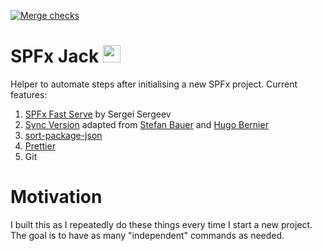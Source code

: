 [![Merge checks](https://github.com/M365Bass/spfx-jack/actions/workflows/pull_request.yml/badge.svg)](https://github.com/M365Bass/spfx-jack/actions/workflows/pull_request.yml)

# SPFx Jack <img src="https://github.com/M365Bass/spfx-jack/assets/11630074/82afb455-5331-498d-b5c9-86fc0a89b7fb" width="28">

Helper to automate steps after initialising a new SPFx project. Current features:

1. [SPFx Fast Serve](https://github.com/s-KaiNet/spfx-fast-serve) by Sergei Sergeev
2. [Sync Version](https://m365bass.github.io/posts/2021-05-19.html) adapted from [Stefan Bauer](https://n8d.at/how-to-version-new-sharepoint-framework-projects) and [Hugo Bernier](https://tahoeninja.blog/posts/display-the-solution-version-in-your-web-part/)
3. [sort-package-json](https://github.com/keithamus/sort-package-json)
4. [Prettier](https://prettier.io/docs/en/cli.html)
5. Git

# Motivation

I built this as I repeatedly do these things every time I start a new project. The goal is to have as many "independent" commands as needed.
